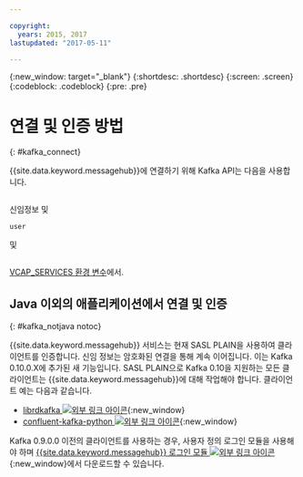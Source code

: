 ```yaml
---

copyright:
  years: 2015, 2017
lastupdated: "2017-05-11"

---
```


{:new_window: target="_blank"}
{:shortdesc: .shortdesc}
{:screen: .screen}
{:codeblock: .codeblock}
{:pre: .pre}

# 연결 및 인증 방법
{: #kafka_connect}


{{site.data.keyword.messagehub}}에 연결하기 위해 Kafka API는 다음을 사용합니다. 
```kafka_brokers_sasl
``` 
신임정보 및
```
user
```
및

 ```password
```
 [VCAP_SERVICES 환경 변수](/docs/services/MessageHub/messagehub071.html)에서.

## Java 이외의 애플리케이션에서 연결 및 인증
{: #kafka_notjava notoc}

{{site.data.keyword.messagehub}} 서비스는 현재
SASL PLAIN을 사용하여 클라이언트를 인증합니다. 신임 정보는 암호화된 연결을 통해 계속 이어집니다.
이는 Kafka 0.10.0.X에 추가된 새 기능입니다. SASL PLAIN으로 Kafka 0.10을 지원하는 모든 클라이언트는
{{site.data.keyword.messagehub}}에 대해 작업해야 합니다. 클라이언트 예는 다음과 같습니다.

* [librdkafka ![외부 링크 아이콘](../../icons/launch-glyph.svg "외부 링크 아이콘")](https://github.com/edenhill/librdkafka/){:new_window}
* [confluent-kafka-python ![외부 링크 아이콘](../../icons/launch-glyph.svg "외부 링크 아이콘")](https://github.com/confluentinc/confluent-kafka-python){:new_window}

Kafka 0.9.0.0 이전의 클라이언트를 사용하는 경우, 사용자 정의 로그인 모듈을 사용해야 하며 [{{site.data.keyword.messagehub}} 로그인 모듈 ![외부 링크 아이콘](../../icons/launch-glyph.svg "외부 링크 아이콘")](https://github.com/ibm-messaging/message-hub-samples/blob/master/kafka-0.9/message-hub-login-library/messagehub.login-1.0.0.jar){:new_window}에서 다운로드할 수 있습니다.

